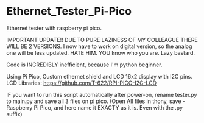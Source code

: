 # Ethernet_Tester_Pi-Pico
Ethernet tester with raspberry pi pico.

IMPORTANT UPDATE!! DUE TO PURE LAZINESS OF MY COLLEAGUE THERE WILL BE 2 VERSIONS. I now have to work on digital version, so the analog one will be less updated. HATE HIM. YOU know who you are. Lazy bastard.
 
Code is INCREDIBLY inefficient, because I'm python beginner.

Using Pi Pico, Custom ethernet shield and LCD 16x2 display with I2C pins.
LCD Libraries:  https://github.com/T-622/RPI-PICO-I2C-LCD

IF you want to run this script automatically after power-on, rename tester.py to main.py and save all 3 files on pi pico. (Open All files in thony, save - Raspberry Pi Pico, and here name it EXACTY as it is. Even with the .py suffix)
